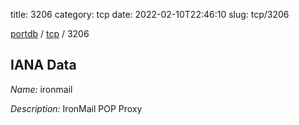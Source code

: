 title: 3206
category: tcp
date: 2022-02-10T22:46:10
slug: tcp/3206

[portdb](/) / [tcp](/category/tcp.html) / 3206


## IANA Data

_Name:_ ironmail

_Description:_ IronMail POP Proxy

